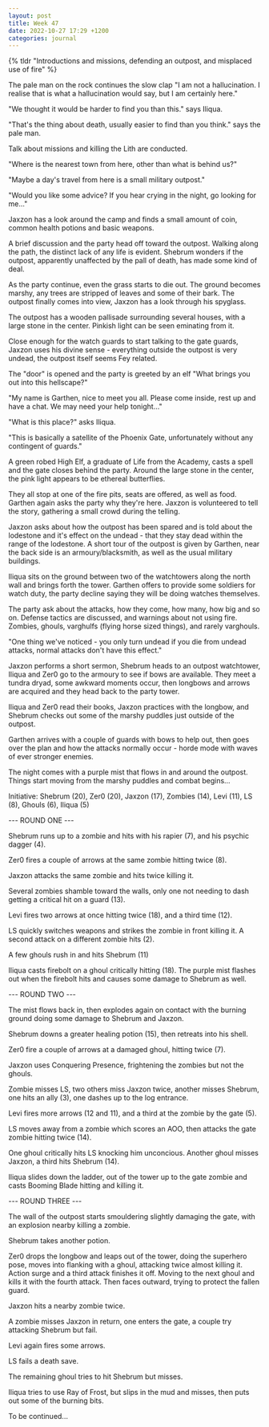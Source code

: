 ```yaml
---
layout: post
title: Week 47
date: 2022-10-27 17:29 +1200
categories: journal
---
```

{% tldr "Introductions and missions, defending an outpost, and misplaced use of fire" %}

The pale man on the rock continues the slow clap "I am not a hallucination. I realise that is what a hallucination would say, but I am certainly here."

"We thought it would be harder to find you than this." says Iliqua.

"That's the thing about death, usually easier to find than you think." says the pale man.

Talk about missions and killing the Lith are conducted.

"Where is the nearest town from here, other than what is behind us?"

"Maybe a day's travel from here is a small military outpost."

"Would you like some advice? If you hear crying in the night, go looking for me..."

Jaxzon has a look around the camp and finds a small amount of coin, common health potions and basic weapons.

A brief discussion and the party head off toward the outpost. Walking along the path, the distinct lack of any life is evident. Shebrum wonders if the outpost, apparently unaffected by the pall of death, has made some kind of deal.

As the party continue, even the grass starts to die out. The ground becomes marshy, any trees are stripped of leaves and some of their bark. The outpost finally comes into view, Jaxzon has a look through his spyglass.

The outpost has a wooden pallisade surrounding several houses, with a large stone in the center. Pinkish light can be seen eminating from it.

Close enough for the watch guards to start talking to the gate guards, Jaxzon uses his divine sense - everything outside the outpost is very undead, the outpost itself seems Fey related.

The "door" is opened and the party is greeted by an elf "What brings you out into this hellscape?"

"My name is Garthen, nice to meet you all. Please come inside, rest up and have a chat. We may need your help tonight..."

"What is this place?" asks Iliqua.

"This is basically a satellite of the Phoenix Gate, unfortunately without any contingent of guards."

A green robed High Elf, a graduate of Life from the Academy, casts a spell and the gate closes behind the party. Around the large stone in the center, the pink light appears to be ethereal butterflies.

They all stop at one of the fire pits, seats are offered, as well as food. Garthen again asks the party why they're here. Jaxzon is volunteered to tell the story, gathering a small crowd during the telling.

Jaxzon asks about how the outpost has been spared and is told about the lodestone and it's effect on the undead - that they stay dead within the range of the lodestone. A short tour of the outpost is given by Garthen, near the back side is an armoury/blacksmith, as well as the usual military buildings.

Iliqua sits on the ground between two of the watchtowers along the north wall and brings forth the tower. Garthen offers to provide some soldiers for watch duty, the party decline saying they will be doing watches themselves.

The party ask about the attacks, how they come, how many, how big and so on. Defense tactics are discussed, and warnings about not using fire. Zombies, ghouls, varghulfs (flying horse sized things), and rarely varghouls.

"One thing we've noticed - you only turn undead if you die from undead attacks, normal attacks don't have this effect."

Jaxzon performs a short sermon, Shebrum heads to an outpost watchtower, Iliqua and Zer0 go to the armoury to see if bows are available. They meet a tundra dryad, some awkward moments occur, then longbows and arrows are acquired and they head back to the party tower.

Iliqua and Zer0 read their books, Jaxzon practices with the longbow, and Shebrum checks out some of the marshy puddles just outside of the outpost.

Garthen arrives with a couple of guards with bows to help out, then goes over the plan and how the attacks normally occur - horde mode with waves of ever stronger enemies.

The night comes with a purple mist that flows in and around the outpost. Things start moving from the marshy puddles and combat begins...

Initiative: Shebrum (20), Zer0 (20), Jaxzon (17), Zombies (14), Levi (11), LS (8), Ghouls (6), Iliqua (5)

--- ROUND ONE ---

Shebrum runs up to a zombie and hits with his rapier (7), and his psychic dagger (4).

Zer0 fires a couple of arrows at the same zombie hitting twice (8).

Jaxzon attacks the same zombie and hits twice killing it.

Several zombies shamble toward the walls, only one not needing to dash getting a critical hit on a guard (13).

Levi fires two arrows at once hitting twice (18), and a third time (12).

LS quickly switches weapons and strikes the zombie in front killing it. A second attack on a different zombie hits (2).

A few ghouls rush in and hits Shebrum (11)

Iliqua casts firebolt on a ghoul critically hitting (18). The purple mist flashes out when the firebolt hits and causes some damage to Shebrum as well.

--- ROUND TWO ---

The mist flows back in, then explodes again on contact with the burning ground doing some damage to Shebrum and Jaxzon.

Shebrum downs a greater healing potion (15), then retreats into his shell.

Zer0 fire a couple of arrows at a damaged ghoul, hitting twice (7).

Jaxzon uses Conquering Presence, frightening the zombies but not the ghouls.

Zombie misses LS, two others miss Jaxzon twice, another misses Shebrum, one hits an ally (3), one dashes up to the log entrance.

Levi fires more arrows (12 and 11), and a third at the zombie by the gate (5).

LS moves away from a zombie which scores an AOO, then attacks the gate zombie hitting twice (14).

One ghoul critically hits LS knocking him unconcious. Another ghoul misses Jaxzon, a third hits Shebrum (14).

Iliqua slides down the ladder, out of the tower up to the gate zombie and casts Booming Blade hitting and killing it.

--- ROUND THREE ---

The wall of the outpost starts smouldering slightly damaging the gate, with an explosion nearby killing a zombie.

Shebrum takes another potion.

Zer0 drops the longbow and leaps out of the tower, doing the superhero pose, moves into flanking with a ghoul, attacking twice almost killing it. Action surge and a third attack finishes it off. Moving to the next ghoul and kills it with the fourth attack. Then faces outward, trying to protect the fallen guard.

Jaxzon hits a nearby zombie twice.

A zombie misses Jaxzon in return, one enters the gate, a couple try attacking Shebrum but fail.

Levi again fires some arrows.

LS fails a death save.

The remaining ghoul tries to hit Shebrum but misses.

Iliqua tries to use Ray of Frost, but slips in the mud and misses, then puts out some of the burning bits.

To be continued...
